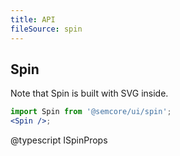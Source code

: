 ```yaml
---
title: API
fileSource: spin
---
```


## Spin

Note that Spin is built with SVG inside.

```jsx
import Spin from '@semcore/ui/spin';
<Spin />;
```

@typescript ISpinProps
